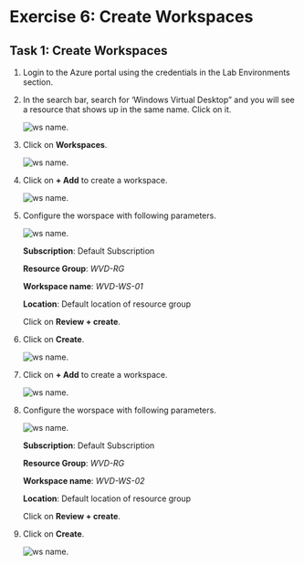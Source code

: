 # Exercise 6: Create Workspaces



## Task 1: Create Workspaces



1. Login to the Azure portal using the credentials in the Lab Environments section.

2. In the search bar, search for ‘Windows Virtual Desktop” and you will see a resource that shows up in the same name. Click on it.

   ![ws name.](media/79.png)
  
  
   
3. Click on **Workspaces**.

   ![ws name.](media/80.png)
   
   
   
4. Click on **+ Add** to create a workspace.

   ![ws name.](media/81.png)



5. Configure the worspace with following parameters.

   ![ws name.](media/82.png)

   **Subscription**:  Default Subscription 
   
   **Resource Group**: *WVD-RG*

   **Workspace name**: *WVD-WS-01*

   **Location**: Default location of resource group
   
   Click on **Review + create**.
   
 
 
6. Click on **Create**.
 
   ![ws name.](media/83.png)
 
   
   
7. Click on **+ Add** to create a workspace.

   ![ws name.](media/84.png)



8. Configure the worspace with following parameters.

   ![ws name.](media/85.png)

   **Subscription**:  Default Subscription 
   
   **Resource Group**: *WVD-RG*

   **Workspace name**: *WVD-WS-02*

   **Location**: Default location of resource group
   
   Click on **Review + create**.
   
 
 
9. Click on **Create**.
 
   ![ws name.](media/86.png)
 
